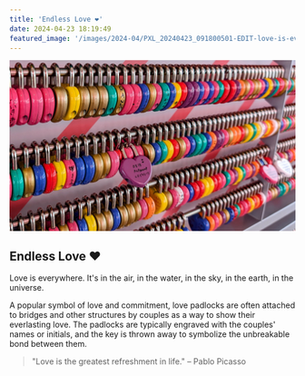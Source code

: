 ```yaml
---
title: 'Endless Love ❤️'
date: 2024-04-23 18:19:49
featured_image: '/images/2024-04/PXL_20240423_091800501-EDIT-love-is-everywhere-1400x900.jpg'
---
```


![](/images/2024-04/PXL_20240423_091800501-EDIT-love-is-everywhere.jpg)

## Endless Love ❤️

Love is everywhere. It's in the air, in the water, in the sky, in the earth, in the universe. 

A popular symbol of love and commitment, love padlocks are often attached to bridges and other structures by couples as
a way to show their everlasting love. The padlocks are typically engraved with the couples' names or initials, and the
key is thrown away to symbolize the unbreakable bond between them.

> "Love is the greatest refreshment in life." – Pablo Picasso